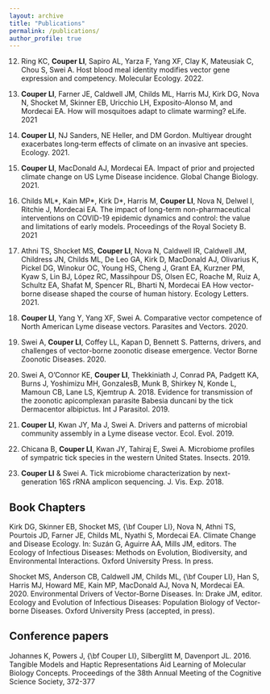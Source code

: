 ```yaml
---
layout: archive
title: "Publications"
permalink: /publications/
author_profile: true
---
```


12. Ring KC, **Couper LI**, Sapiro AL, Yarza F, Yang XF, Clay K, Mateusiak C, Chou S, Swei A. Host blood meal identity modifies vector gene expression and competency. Molecular Ecology. 2022.

11. **Couper LI**, Farner JE, Caldwell JM, Childs ML, Harris MJ, Kirk DG, Nova N, Shocket M,  Skinner EB, Uricchio LH, Exposito-Alonso M, and Mordecai EA. How will mosquitoes adapt to climate warming? eLife. 2021

10. **Couper LI**, NJ Sanders, NE Heller, and DM Gordon. Multiyear drought exacerbates long‐term effects of climate on an invasive ant species. Ecology. 2021.

9. **Couper LI**, MacDonald AJ, Mordecai EA. Impact of prior and projected climate change on US Lyme Disease incidence. Global Change Biology. 2021.

8. Childs ML*, Kain MP*, Kirk D*, Harris M, **Couper LI**, Nova N, Delwel I, Ritchie J, Mordecai EA. The impact of long-term non-pharmaceutical interventions on COVID-19 epidemic dynamics and control: the value and limitations of early models. Proceedings of the Royal Society B. 2021

7. Athni TS, Shocket MS, **Couper LI**, Nova N, Caldwell IR, Caldwell JM, Childress JN, Childs ML, De Leo GA, Kirk D, MacDonald AJ, Olivarius K, Pickel DG, Winokur OC, Young HS, Cheng J, Grant EA, Kurzner PM, Kyaw S, Lin BJ, López RC, Massihpour DS, Olsen EC, Roache M, Ruiz A, Schultz EA, Shafat M, Spencer RL, Bharti N, Mordecai EA How vector-borne disease shaped the course of human history. Ecology Letters. 2021.

6. **Couper LI**, Yang Y, Yang XF, Swei A. Comparative vector competence of North American Lyme disease vectors. Parasites and Vectors. 2020. 

5. Swei A, **Couper LI**, Coffey LL, Kapan D, Bennett S. Patterns, drivers, and challenges of vector-borne zoonotic disease emergence. Vector Borne Zoonotic Diseases. 2020.

4. Swei A, O’Connor KE, **Couper LI**, Thekkiniath J, Conrad PA, Padgett KA, Burns J, Yoshimizu MH, GonzalesB, Munk B, Shirkey N, Konde L, Mamoun CB, Lane LS, Kjemtrup A. 2018. Evidence for transmission of the zoonotic apicomplexan parasite Babesia duncani by the tick Dermacentor albipictus. Int J Parasitol. 2019. 

3. **Couper LI**, Kwan JY, Ma J, Swei A. Drivers and patterns of microbial community assembly in a Lyme disease vector. Ecol. Evol. 2019.

2. Chicana B, **Couper LI**, Kwan JY, Tahiraj E, Swei A.  Microbiome profiles of sympatric tick species in the western United States. Insects. 2019. 

1. **Couper LI** & Swei A. Tick microbiome characterization by next-generation 16S rRNA amplicon sequencing. J. Vis. Exp. 2018.

## Book Chapters

Kirk DG, Skinner EB, Shocket MS, {\bf Couper LI}, Nova N, Athni TS, Pourtois JD, Farner JE, Childs ML, Nyathi S, Mordecai EA. Climate Change and Disease Ecology. In: Suzán G, Aguirre AA, Mills JM, editors. The Ecology of Infectious Diseases: Methods on Evolution, Biodiversity, and Environmental Interactions. Oxford University Press. In press.

Shocket MS, Anderson CB, Caldwell JM, Childs ML, {\bf Couper LI}, Han S, Harris MJ, Howard ME, Kain MP, MacDonald AJ, Nova N, Mordecai EA. 2020. Environmental Drivers of Vector-Borne Diseases. In: Drake JM, editor. Ecology and Evolution of Infectious Diseases: Population Biology of Vector-borne Diseases. Oxford University Press (accepted, in press).

## Conference papers

Johannes K, Powers J, {\bf Couper LI}, Silberglitt M, Davenport JL. 2016. Tangible Models and Haptic Representations Aid Learning of Molecular Biology Concepts. Proceedings of the 38th Annual Meeting of the Cognitive Science Society, 372-377
